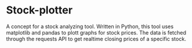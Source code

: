 # Stock-plotter
A concept for a stock analyzing tool. Written in Python, this tool uses matplotlib and pandas to 
plott graphs for stock prices. The data is fetched through the requests API to get realtime closing prices of a specific stock. 

